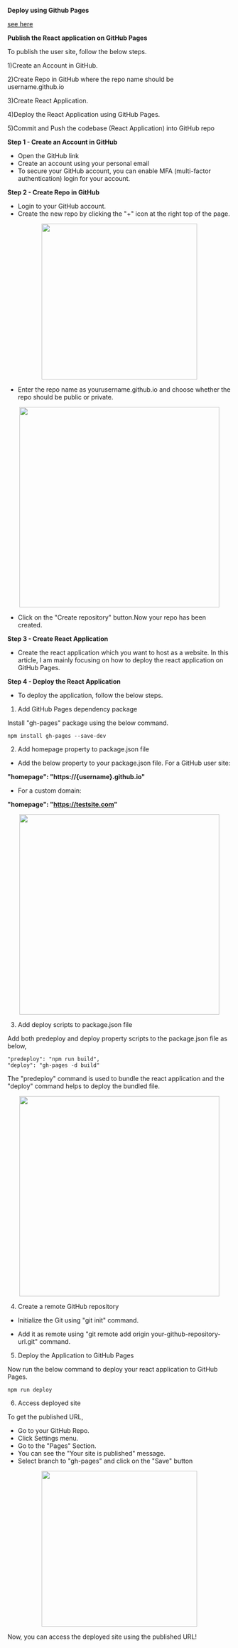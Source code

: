 **Deploy using Github Pages**

[see here](https://create-react-app.dev/docs/deployment/)


**Publish the React application on GitHub Pages**

To publish the user site, follow the below steps.

1)Create an Account in GitHub.

2)Create Repo in GitHub where the repo name should be username.github.io

3)Create React Application.

4)Deploy the React Application using GitHub Pages.

5)Commit and Push the codebase (React Application) into GitHub repo


**Step 1 - Create an Account in GitHub**

- Open the GitHub link
- Create an account using your personal email
- To secure your GitHub account, you can enable MFA (multi-factor authentication) login for your account.

**Step 2 - Create Repo in GitHub**

- Login to your GitHub account.
- Create the new repo by clicking the "+" icon at the right top of the page.

<p align="center">

<img src="https://csharpcorner-mindcrackerinc.netdna-ssl.com/article/how-to-deploy-react-application-on-github-pages/Images/1.png" width="350px">
</p>


 <p align="center">
  
  - Enter the repo name as yourusername.github.io and choose whether the repo should be public or private.
  
  <p align="center">

<img src="https://csharpcorner-mindcrackerinc.netdna-ssl.com/article/how-to-deploy-react-application-on-github-pages/Images/2.png" width="450px">
</p>
 <p align="center">
 
 - Click on the "Create repository" button.Now your repo has been created.
 
 **Step 3 - Create React Application**
 - Create the react application which you want to host as a website. In this article, I am mainly focusing on how to deploy the react application on GitHub Pages. 
 
 **Step 4 - Deploy the React Application**
 - To deploy the application, follow the below steps.
 1) Add GitHub Pages dependency package
 
 Install "gh-pages" package using the below command.
 
 ```
 npm install gh-pages --save-dev
 
 ```
 2) Add homepage property to package.json file
 - Add the below property to your package.json file.
 For a GitHub user site:
 
 **"homepage": "https://{username}.github.io"**
 
 - For a custom domain:
 
 **"homepage": "https://testsite.com"**
  <p align="center">

<img src="https://csharpcorner-mindcrackerinc.netdna-ssl.com/article/how-to-deploy-react-application-on-github-pages/Images/3.png" width="450px">
</p>

3) Add deploy scripts to package.json file

Add both predeploy and deploy property scripts to the package.json file as below,

```
"predeploy": "npm run build",
"deploy": "gh-pages -d build"
```
The "predeploy" command is used to bundle the react application and the "deploy" command helps to deploy the bundled file.

 <p align="center">

<img src="https://csharpcorner-mindcrackerinc.netdna-ssl.com/article/how-to-deploy-react-application-on-github-pages/Images/4.png" width="450px">
</p>

4) Create a remote GitHub repository

- Initialize the Git using "git init" command.

- Add it as remote using "git remote add origin your-github-repository-url.git" command.

5) Deploy the Application to GitHub Pages

Now run the below command to deploy your react application to GitHub Pages.

```
npm run deploy
```
6) Access deployed site

To get the published URL, 

- Go to your GitHub Repo.
- Click Settings menu.
- Go to the "Pages" Section.
- You can see the "Your site is published" message.
- Select branch to "gh-pages" and click on the "Save" button

<p align="center">

<img src="https://csharpcorner-mindcrackerinc.netdna-ssl.com/article/how-to-deploy-react-application-on-github-pages/Images/7.png" width="350px">
</p>

Now, you can access the deployed site using the published URL!
